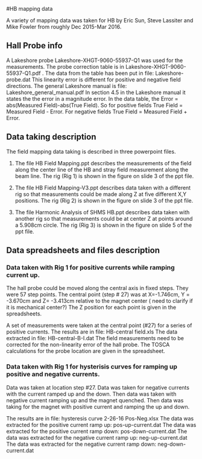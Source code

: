 #HB mapping data


A variety of mapping data was taken for HB by Eric Sun, Steve Lassiter 
and Mike Fowler from roughly Dec 2015-Mar 2016.

## Hall Probe info

A Lakeshore probe Lakeshore-XHGT-9060-55937-Q1 was used for the measurements.
The probe correction table is in Lakeshore-XHGT-9060-55937-Q1.pdf .
The data from the table has been put in file: Lakeshore-probe.dat
This linearity error is different for positive and negative field directions. 
The general Lakeshore manual is file: Lakeshore_general_manual.pdf
In section 4.5 in the Lakeshore manual it states the the error in a magnitude error.
In the data table, the Error = abs(Measured Field)-abs(True Field). 
So for positive fields True Field = Measured Field - Error. 
For negative fields True Field = Measured Field + Error.

## Data taking description

The field mapping data taking is described in three powerpoint files.

1. The file HB Field Mapping.ppt describes the measurements of the field
along the center line of the HB and stray field measurement along the beam line.
The rig (Rig 1) is shown in the  figure on slide 3 of the ppt file. 

2. The file HB Field Mapping-V3.ppt describes data taken with a different rig
so that measurements could be made along Z at five different X,Y positions.
The rig  (Rig 2) is shown in the  figure on slide 3 of the ppt file. 

3. The file Harmonic Analysis of SHMS HB.ppt describes data taken with another rig
so that measurements could be at center Z at points around a 5.908cm circle.
The rig  (Rig 3) is shown in the  figure on slide 5 of the ppt file.

## Data spreadsheets and files description

### Data taken with Rig 1 for positive currents while ramping current up.

The hall probe could be moved along the central axis in fixed steps.
They were 57 step points. The central point (step # 27) was 
at X=-1.746cm, Y = -3.670cm and Z= -3.413cm 
relative to the magnet center ( need to clarify if it is mechanical center?)
The Z position for each point is given in the spreadsheets.

A set of measurements were taken at the central point (#27) for a series of positive currents. 
The results are in file: HB-central field.xls
The data extracted in file: HB-central-B-I.dat
The field measurements need to be corrected for the non-linearity error of the hall probe.
The TOSCA calculations for the probe location are given in the spreadsheet.

### Data taken with Rig 1 for hysterisis curves for ramping up positive and negative currents.

Data was taken  at location step #27. Data was taken
for  negative  currents with the current ramped up
and the down. Then data was taken with negative current ramping up and the magnet quenched.
Then data was taking for the magnet with positive current and ramping the up and down.

The results are in file: hysteresis curve 2-26-16 Pos-Neg.xlsx
The data was extracted for the positive current ramp up: pos-up-current.dat
The data was extracted for the positive current ramp down: pos-down-current.dat
The data was extracted for the negative current ramp up: neg-up-current.dat
The data was extracted for the negative current ramp down: neg-down-current.dat






